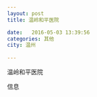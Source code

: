 ```yaml
--- 
layout: post 
title: 温岭和平医院

date:   2016-05-03 13:39:56 
categories: 其他  
city: 温州
  
--- 
```

   
温岭和平医院

信息

